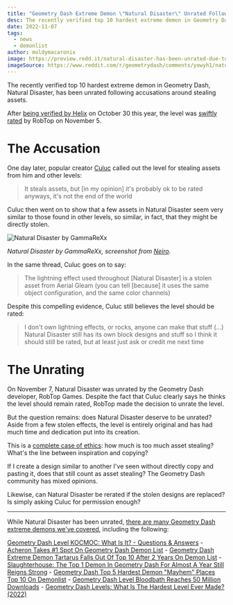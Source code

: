 ```yaml
---
title: "Geometry Dash Extreme Demon \"Natural Disaster\" Unrated Following Accusations"
desc: The recently verified top 10 hardest extreme demon in Geometry Dash, Natural Disaster, has been unrated following accusations around stealing assets.
date: 2022-11-07
tags:
  - news
  - demonlist
author: moldymacaronix
image: https://preview.redd.it/natural-disaster-has-been-unrated-due-to-stealing-assets-v0-0h71j96fvky91.jpg?auto=webp&s=986de21f4ff28c2ac81d188a2000c1cd2b79ee31
imageSource: https://www.reddit.com/r/geometrydash/comments/yowyh1/natural_disaster_has_been_unrated_due_to_stealing/
---
```


The recently verified top 10 hardest extreme demon in Geometry Dash, Natural Disaster, has been unrated following accusations around stealing assets.

After [being verified by Helix](/posts/geometry-dash-top-10-level-natural-disaster-verified-by-helix/) on October 30 this year, the level was [swiftly rated](https://www.reddit.com/r/geometrydash/comments/ynlu6j/natural_disaster_got_rated/) by RobTop on November 5.

# The Accusation

One day later, popular creator [Culuc](https://twitter.com/ytCuLuC/status/1589425310625587202) called out the level for stealing assets from him and other levels:

> It steals assets, but [in my opinion] it's probably ok to be rated anyways, it's not the end of the world

Culuc then went on to show that a few assets in Natural Disaster seem very similar to those found in other levels, so similar, in fact, that they might be directly stolen.

![Natural Disaster by GammaReXx ](https://i.ytimg.com/vi/pncIrL1iWVg/maxresdefault.jpg)

*Natural Disaster by GammaReXx, screenshot from [Neiro](https://youtu.be/pncIrL1iWVg).*

In the same thread, Culuc goes on to say:

> The lightning effect used throughout [Natural Disaster] is a stolen asset from Aerial Gleam (you can tell [because] it uses the same object configuration, and the same color channels)

Despite this compelling evidence, Culuc still believes the level should be rated:

> I don't own lightning effects, or rocks, anyone can make that stuff (...) Natural Disaster still has its own block designs and stuff so I think it should still be rated, but at least just ask or credit me next time

# The Unrating

On November 7, Natural Disaster was unrated by the Geometry Dash developer, RobTop Games. Despite the fact that Culuc clearly says he thinks the level should remain rated, RobTop made the decision to unrate the level.

But the question remains: does Natural Disaster deserve to be unrated? Aside from a few stolen effects, the level is entirely original and has had much time and dedication put into its creation.

This is a [complete case of ethics](/posts/geometry-dash-team-restoration-union-confesses-to-hacking-accounts/): how much is too much asset stealing? What's the line between inspiration and copying?

If I create a design similar to another I've seen without directly copy and pasting it, does that still count as asset stealing? The Geometry Dash community has mixed opinions.

Likewise, can Natural Disaster be rerated if the stolen designs are replaced? Is simply asking Culuc for permission enough?

---

While Natural Disaster has been unrated, [there are many Geometry Dash extreme demons we've covered](/posts/geometry-dash-levels-top-10-hardest-extreme-demons-2022/), including the following:

[Geometry Dash Level KOCMOC: What Is It? - Questions & Answers](/posts/geometry-dash-level-kocmoc-what-is-it/) - [Acheron Takes #1 Spot On Geometry Dash Demon List](/posts/breaking-acheron-takes-1-spot-on-geometry-dash-demonlist/) - [Geometry Dash Extreme Demon Tartarus Falls Out Of Top 10 After 2 Years On Demon List](/posts/geometry-dash-tartarus-falls-from-top-10-after-2-years/) - [Slaughterhouse: The Top 1 Demon In Geometry Dash For Almost A Year Still Reigns Strong](/posts/geometry-dash-slaughterhouse-top-1/) - [Geometry Dash Top 5 Hardest Demon "Mayhem" Places Top 10 On Demonlist](/posts/geometry-dash-mayhem-places-top-10-in-demonlist/) - [Geometry Dash Level Bloodbath Reaches 50 Million Downloads](/posts/geometry-dash-level-bloodbath-reaches-50-million-downloads/) - [Geometry Dash Levels: What Is The Hardest Level Ever Made? (2022)](/posts/geometry-dash-levels-what-is-the-hardest-level-ever-made/)